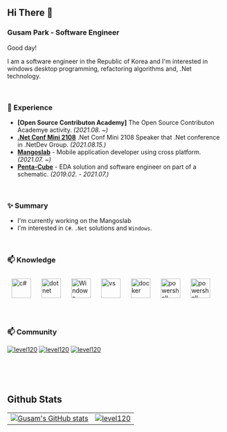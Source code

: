 ## Hi There 👋

### Gusam Park - Software Engineer

Good day!

I am a software engineer in the Republic of Korea and I'm interested in windows desktop programming, refactoring algorithms and, .Net technology.

<br/>

### 💫 Experience
- **[Open Source Contributon Academy]** The Open Source Contributon Academye activity. *(2021.08. ~)*
- **[.Net Conf Mini 2108](https://youtu.be/uYobpnwSdik)** .Net Conf Mini 2108 Speaker that .Net conference in .NetDev Group. *(2021.08.15.)*
- **[Mangoslab](http://www.mangoslab.com/)** - Mobile application developer using cross platform. *(2021.07. ~)*
- **[Penta-Cube](http://www.penta-cube.com)** - EDA solution and software engineer on part of a schematic. *(2019.02. - 2021.07.)*

<br/>

### ✨ Summary

- I'm currently working on the Mangoslab
- I'm interested in `C#`. `.Net` solutions and `Windows`.

<br/>

### 📫 Knowledge

<div sttyle='float:left'>
<img style="margin: 10px" src="https://filestore.community.support.microsoft.com/api/images/a7899ec5-bd4c-4b38-9233-173397ef577f" alt="c#" height="45" />
<img style="margin: 10px" src="https://developer.microsoft.com/ko-kr/media/dotnet-logo.svg" alt="dotnet" height="45" />
<img style="margin: 10px" src="https://developer.microsoft.com/ko-kr/media/windows.svg" alt="Windows" height="45" />
<img style="margin: 10px" src="https://developer.microsoft.com/ko-kr/media/visualstudio_purple_logo.png" alt="vs" height="45" />
<img style="margin: 10px" src="https://docs.microsoft.com/ko-kr/windows/images/docker-logo.png" alt="docker" height="45" />
<img style="margin: 10px" src="https://devblogs.microsoft.com/wp-content/uploads/sites/30/2018/09/Powershell_256.png" alt="powershell" height="45" />
<img style="margin: 10px" src="https://resources.jetbrains.com/storage/products/resharper/img/meta/resharper_logo_300x300.png" alt="powershell" height="45" />
</div>

<br/>
<br/>

### 📫 Community

[![level120](https://img.shields.io/badge/github-%2324292e.svg?&style=for-the-badge&logo=github&logoColor=white)](https://github.com/level120)
[![level120](https://img.shields.io/badge/linkedin-%231E77B5.svg?&style=for-the-badge&logo=linkedin&logoColor=white)](https://www.linkedin.com/in/gusam-park)
[![level120](https://img.shields.io/badge/.netdev-%23512BD4.svg?&style=for-the-badge&logo=.net&logoColor=white)](https://forum.dotnetdev.kr/u/level120/summary)

<br/>
<br/>
<br/>


## Github Stats

|||
|:---:|:---:|
|[![Gusam's GitHub stats](https://github-readme-stats.vercel.app/api?username=level120)](https://github.com/level120)|[![level120](https://github-readme-stats.vercel.app/api/top-langs/?username=level120&exclude_repo=Android_MusicPlayer,Vote_of_LeeLab,Infomation_Security,Capstone,Code,ClassRoom,Leaders&langs_count=10&layout=compact&hide=java,html,css)](https://github.com/level120)|

<!--
Here are some ideas to get you started:

- 🔭 I’m currently working on ...
- 🌱 I’m currently learning ...
- 👯 I’m looking to collaborate on ...
- 🤔 I’m looking for help with ...
- 💬 Ask me about ...
- 📫 How to reach me: ...
- 😄 Pronouns: ...
- ⚡ Fun fact: ...
- ...
-->
